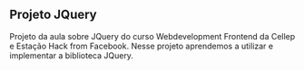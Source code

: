 ## Projeto JQuery
Projeto da aula sobre JQuery do curso Webdevelopment Frontend da Cellep e Estação Hack from Facebook.
Nesse projeto aprendemos a utilizar e implementar a biblioteca JQuery.
